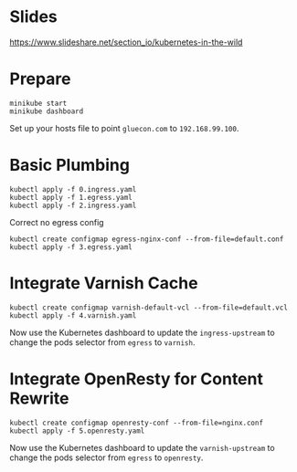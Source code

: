 # Slides

https://www.slideshare.net/section_io/kubernetes-in-the-wild

# Prepare

```
minikube start
minikube dashboard
```

Set up your hosts file to point `gluecon.com` to `192.168.99.100`.

# Basic Plumbing

```
kubectl apply -f 0.ingress.yaml
kubectl apply -f 1.egress.yaml
kubectl apply -f 2.ingress.yaml
```

Correct no egress config

```
kubectl create configmap egress-nginx-conf --from-file=default.conf
kubectl apply -f 3.egress.yaml
```

# Integrate Varnish Cache

```
kubectl create configmap varnish-default-vcl --from-file=default.vcl
kubectl apply -f 4.varnish.yaml
```

Now use the Kubernetes dashboard to update the `ingress-upstream` to change the pods selector from `egress` to `varnish`.

# Integrate OpenResty for Content Rewrite

```
kubectl create configmap openresty-conf --from-file=nginx.conf
kubectl apply -f 5.openresty.yaml
```

Now use the Kubernetes dashboard to update the `varnish-upstream` to change the pods selector from `egress` to `openresty`.

